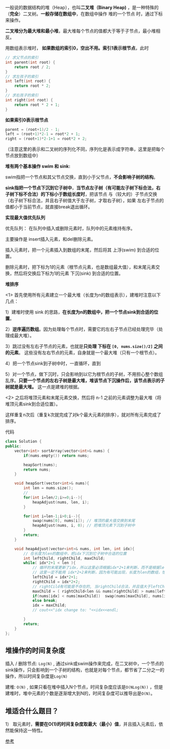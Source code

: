 一般说的数据结构的堆（Heap），也叫**二叉堆（Binary Heap)** ，是一种特殊的（**完全**）二叉树。**一般存储在数组中**，在数组中操作 堆的一个节点 时，通过下标来操作。

**二叉堆分为最大堆和最小堆**，最大堆每个节点的值都大于等于子节点，最小堆相反。

用数组表示堆时， **如果数组的索引0，空出不用。索引1表示根节点**，此时

```c++
// 求父节点的索引
int parent(int root) {
    return root / 2;
}
// 求左孩子的索引
int left(int root) {
    return root * 2;
}
// 求右孩子的索引
int right(int root) {
    return root * 2 + 1;
}
```

**如果索引0表示根节点**

```c++
parent = (root+1)/2 - 1;
left = (root+1)*2-1 = root*2 + 1;
right = (root+1)*2-1+1 = root*2 + 2;
```

（注意这里的表示和二叉树的序列化不同，序列化是表示成字符串，这里是把每个节点放到数组中）

**堆有两个基本操作 swim 和 sink:**

swim指把一个节点和其父节点交换，直到小于父节点，**不会影响子树的结构**。

**sink指把一个节点下沉到它子树中**，**当节点左子树（有可能左子树下标合法，右子树下标不合法）的下标小于数组长度时**，把该节点 与（较大的）子节点交换（右子树下标合法，并且右子树值大于左子树，才取右子树），如果 左右子节点的值都小于当前节点，就直接break退出循环。



**实现最大值优先队列**

优先队列： 在队列中插入或删除元素时，队列中的元素维持有序。

主要操作是 insert插入元素，和del删除元素。

插入元素时，把一个元素插入到数组的末尾，然后将其 上浮(swim) 到合适的位置。

删除元素时，把下标为1的元素（根节点元素，也是数组最大值），和末尾元素交换，然后将交换后下标为1的元素 下沉(sink) 到合适的位置。



**堆排序**

<1> 首先使用所有元素建立一个最大堆（长度为n的数组表示），建堆时注意以下几点：

1）建堆时使用 sink 的思路，**在长度为n的数组中，把一个节点sink到合适的位置**。 

2）**逆序遍历数组**。因为处理每个节点时，需要它的左右子节点已经处理完毕（处理成最大堆）。

3）跳过没有左右子节点的元素，也就是**只处理 下标在 `[0, nums.size()/2]`  之间的元素**。 这些没有左右节点的元素，自身就是一个最大堆（只有一个根节点）。

4）把一个节点sink到子树中时，一直循环，直到

5）对一个节点，做下沉时，只会影响到以它为根节点的子树，不用担心整个数组乱序。**只要一个节点的左右子树是最大堆，堆该节点下沉操作后，该节点表示的子树就是最大堆。** 这一点是建堆的根据。



<2> 之后将堆顶元素和末尾元素交换，然后将 n-1 之前的元素调整为最大堆（将堆顶元素sink到合适位置）。

这样重复n次后（重复k次就完成了对k个最大元素的排序），就对所有元素完成了排序。

代码

```c++
class Solution {
public:
    vector<int> sortArray(vector<int>& nums) {
        if(nums.empty()) return nums;

        heapSort(nums);
        return nums;
    }

    void heapSort(vector<int>& nums){
        int len = nums.size();
        // 
        for(int i=len/2;i>=0;i--){
            heapAdjust(nums, len, i);
        }

        for(int i=len-1;i>0;i--){
            swap(nums[0], nums[i]); // 堆顶的最大值交换到末尾
            heapAdjust(nums, i, 0); // 把堆顶元素下沉到子树中
        }
        return;
    }

    void heapAdjust(vector<int>& nums, int len, int idx){
        // 在长度为len的数组中，把idx下沉到它子树中合适的位置
        int leftChild, rightChild, maxChild;
        while( idx*2+1 < len ){ 
            // 循环的末尾更新了idx，所以这里必须根据idx*2+1来判断，而不是根据leftChild
            // 这里一定不能用 idx*2+2来判断，因为有可能出现，长度为len的数组，恰好最后一个元素是树的左节点
            leftChild = idx*2+1;
            rightChild = idx*2+2;
            // rightCild有可能是不存在的, 当rightChild合法，并且值大于leftChild的值，才取rightChild
            maxChild = ( rightChild<len && nums[rightChild] > nums[leftChild])?rightChild:leftChild;
            if(nums[idx] < nums[maxChild])  swap(nums[maxChild], nums[idx]);
            else break;
            idx = maxChild; 
            // cout<<"idx change to: "<<idx<<endl;

        }
        return;
    }
};
```



## 堆操作的时间复杂度

插入 / 删除节点:  `Log(N)` , 通过sink或swim操作来完成，在二叉树中，一个节点的sink操作，只会影响到一个子树的结构，也就是对每个节点，都节省了二分之一的操作，所以时间复杂度是`Log(N)`

建堆:  `O(N)` , 如果只看在堆中插入N个节点，时间复杂度应该是`O(NLog(N))` ，但是建堆时，堆中元素的个数是逐渐增大到N的，时间复杂度可以推导出是`O(N)`。





## 堆适合什么题目？

1） 取元素时，**需要在O(1)的时间复杂度取最大（最小）值**，并且插入元素后，依然能保持这一特性。





[参考](https://mp.weixin.qq.com/s/ZzbUYwFpAqtnvXdjWyj8lg)